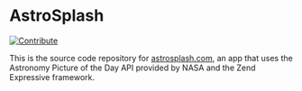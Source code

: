 # AstroSplash

[![Contribute](http://beta.codenvy.com/factory/resources/codenvy-contribute.svg)](https://beta.codenvy.com/f?url=https://github.com/kaloyan-raev/AstroSplash)

This is the source code repository for [astrosplash.com](http://astrosplash.com), an app that uses the Astronomy Picture of the Day API provided by NASA and the Zend Expressive framework.

